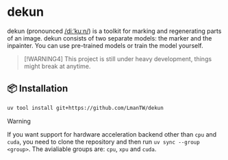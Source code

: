 # dekun

dekun (pronounced [/diːˈkuːn/](https://ipa-reader.com/?text=%2Fdi%CB%90%CB%88ku%CB%90n%2F)) is a toolkit for marking and regenerating parts of an image. dekun consists of two separate models: the marker and the inpainter. You can use pre-trained models or train the model yourself.

> [!WARNING4]
> This project is still under heavy development, things might break at anytime.

## 📦 Installation

```bash
uv tool install git+https://github.com/LmanTW/dekun
```

> [!WARNING]
> If you want support for hardware acceleration backend other than `cpu` and `cuda`, you need to clone the repository and then run `uv sync --group <group>`. The avialiable groups are: `cpu`, `xpu` and `cuda`.
